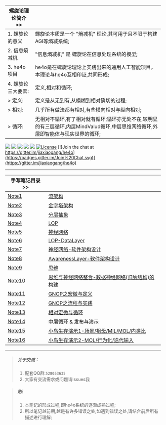 

| 螺旋论理论简介 >> |  |
| --- | --- |
| 1. 螺旋论的意义 | 螺旋论本质是一个 "熵减机" 理论,其可用于且不限于构建AGI等熵减系统; |
| 2. 信息熵减机 | "信息熵减机" 是 螺旋论在信息处理系统的模型; |
| 3. he4o项目 | he4o是在螺旋论理论上实践出来的通用人工智能项目，本理论与he4o互相印证,共同形成; |
| 4. 螺旋论三大要素: | 定义,相对和循环; |
| > 定义: | 定义是从无到有,从模糊到相对确切的过程; |
| > 相对: | 几乎所有做法都有相对,有些横向相对与纵向相对; |
| > 循环: | 无相对不循环,有了相对就有循环;循环亦无处不在,较明显的有三层循环,内层MindValud循环,中层思维网络循环,外层即智能体与现实世界的循环; |

[![](https://img.shields.io/badge/%20QQGroup-528053635%20-orange.svg)](tencent://message/?uin=283636001&Site=&Menu=yes)
[![](https://img.shields.io/badge/%20QQ-在线交谈%20-orange.svg)](http://wpa.qq.com/msgrd?v=3&uin=283636001&site=qq&menu=yes)
[![](https://img.shields.io/badge/%20QQ-客户端交谈%20-orange.svg)](tencent://message/?uin=283636001&Site=&Menu=yes)
![](https://img.shields.io/badge/%20Wechat-jia2764894%20-orange.svg)
![](https://img.shields.io/badge/%20in-iphone%20-orange.svg)
[![License](https://img.shields.io/badge/license-GPL-blue.svg)](LICENSE)
[![Join the chat at https://gitter.im/jiaxiaogang/he4o](https://badges.gitter.im/Join%20Chat.svg)](https://gitter.im/jiaxiaogang/he4o)

***

| 手写笔记目录 >> |  |
| --- | --- |
| [Note1](手写笔记/Note1.md) | [流架构](手写笔记/Note1.md) |
| [Note2](手写笔记/Note2.md) | [金字塔架构](手写笔记/Note2.md) |
| [Note3](手写笔记/Note3.md) | [分层抽象](手写笔记/Note3.md) |
| [Note4](手写笔记/Note4.md) | [LOP](手写笔记/Note4.md) |
| [Note5](手写笔记/Note5.md) | [神经网络](手写笔记/Note5.md) |
| [Note6](手写笔记/Note6.md) | [LOP-DataLayer](手写笔记/Note6.md) |
| [Note7](手写笔记/Note7.md) | [神经网络-软件架构设计](手写笔记/Note7.md) |
| [Note8](手写笔记/Note8.md) | [AwarenessLayer-软件架构设计](手写笔记/Note8.md) |
| [Note9](手写笔记/Note9.md) | [思维](手写笔记/Note9.md) |
| [Note10](手写笔记/Note10.md) | [思维与神经网络整合-数据神经网络(归纳结构)的构建](手写笔记/Note10.md) |
| [Note11](手写笔记/Note11.md) | [GNOP之宏微与定义](手写笔记/Note11.md) |
| [Note12](手写笔记/Note12.md) | [GNOP之流程与实践](手写笔记/Note12.md) |
| [Note13](手写笔记/Note13.md) | [相对宏微与循环](手写笔记/Note13.md) |
| [Note14](手写笔记/Note14.md) | [中层循环 & 发布与演示](手写笔记/Note14.md) |
| [Note15](手写笔记/Note15.md) | [小鸟生存演示1-场景/祖母/MIL/MOL/内类比](手写笔记/Note15.md) |
| [Note16](手写笔记/Note16.md) | [小鸟生存演示2-MOL/行为化/迭代输入](手写笔记/Note16.md) |

***

> ##### 关于交流：
>
> 1. 配套QQ群:`528053635`
> 2. 大家有交流需求或问题请Issues我

> ##### 附:
> 1. 本笔记的形成过程,即he4o系统的逐渐成熟过程;
> 2. 所以笔记越前期,越是有许多错误之处,如遇到错误之处,请结合前后所有描述进行理解;
